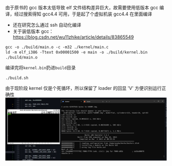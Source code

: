 由于原书的 gcc 版本太低导致 elf 文件结构差异巨大，故需要使用低版本 gcc 编译，经过搜索得知 gcc4.4 可用，于是起了个虚拟机装 gcc4.4 在里面编译
- 还在研究怎么通过 ssh 自动化编译
- 关于装低版本 gcc：https://blog.csdn.net/wu11zhike/article/details/83865549
```shell
gcc -o ./build/main.o -c -m32 ./kernel/main.c
ld -m elf_i386 -Ttext 0x00001500 -e main -o ./build/kernel.bin  ./build/main.o
```
编译完将`kernel.bin`扔进`build`目录

```shell
./build.sh
```
由于现阶段 kernel 仅是个死循环，所以保留了 loader 的回显 'V' 方便识别运行正确性
![result](./img/result.png)